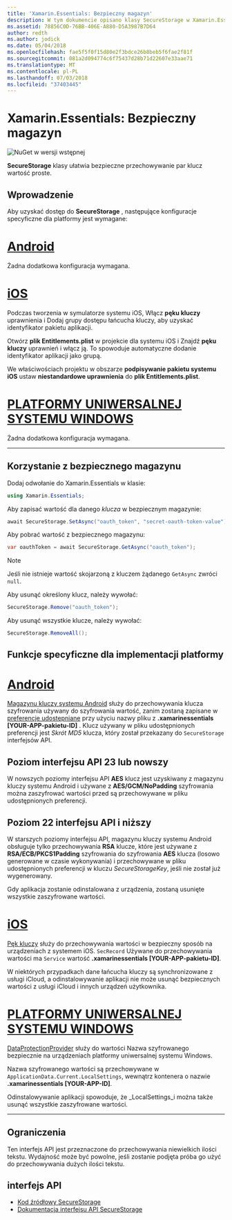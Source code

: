 ```yaml
---
title: 'Xamarin.Essentials: Bezpieczny magazyn'
description: W tym dokumencie opisano klasy SecureStorage w Xamarin.Essentials, co ułatwia bezpieczne przechowywanie par klucz wartość proste. Omówiono w nim sposób użycia klasy, funkcje specyficzne dla implementacji platformy i ograniczeń.
ms.assetid: 78856C0D-76BB-406E-A880-D5A3987B7D64
author: redth
ms.author: jodick
ms.date: 05/04/2018
ms.openlocfilehash: fae5f5f0f15d80e2f3bdce26b8beb5f6fae2f81f
ms.sourcegitcommit: 081a2d094774c6f75437d28b71d22607e33aae71
ms.translationtype: MT
ms.contentlocale: pl-PL
ms.lasthandoff: 07/03/2018
ms.locfileid: "37403445"
---
```

# <a name="xamarinessentials-secure-storage"></a>Xamarin.Essentials: Bezpieczny magazyn

![NuGet w wersji wstępnej](~/media/shared/pre-release.png)

**SecureStorage** klasy ułatwia bezpieczne przechowywanie par klucz wartość proste.

## <a name="getting-started"></a>Wprowadzenie

Aby uzyskać dostęp do **SecureStorage** , następujące konfiguracje specyficzne dla platformy jest wymagane:

# <a name="androidtabandroid"></a>[Android](#tab/android)

Żadna dodatkowa konfiguracja wymagana.

# <a name="iostabios"></a>[iOS](#tab/ios)

Podczas tworzenia w symulatorze systemu iOS, Włącz **pęku kluczy** uprawnienia i Dodaj grupy dostępu łańcucha kluczy, aby uzyskać identyfikator pakietu aplikacji.

Otwórz **plik Entitlements.plist** w projekcie dla systemu iOS i Znajdź **pęku kluczy** uprawnień i włącz ją. To spowoduje automatyczne dodanie identyfikator aplikacji jako grupą.

We właściwościach projektu w obszarze **podpisywanie pakietu systemu iOS** ustaw **niestandardowe uprawnienia** do **plik Entitlements.plist**.

# <a name="uwptabuwp"></a>[PLATFORMY UNIWERSALNEJ SYSTEMU WINDOWS](#tab/uwp)

Żadna dodatkowa konfiguracja wymagana.

-----

## <a name="using-secure-storage"></a>Korzystanie z bezpiecznego magazynu

Dodaj odwołanie do Xamarin.Essentials w klasie:

```csharp
using Xamarin.Essentials;
```

Aby zapisać wartość dla danego _klucza_ w bezpiecznym magazynie:

```csharp
await SecureStorage.SetAsync("oauth_token", "secret-oauth-token-value");
```

Aby pobrać wartość z bezpiecznego magazynu:

```csharp
var oauthToken = await SecureStorage.GetAsync("oauth_token");
```

> [!NOTE]
> Jeśli nie istnieje wartość skojarzoną z kluczem żądanego `GetAsync` zwróci `null`.

Aby usunąć określony klucz, należy wywołać:

```csharp
SecureStorage.Remove("oauth_token");
```

Aby usunąć wszystkie klucze, należy wywołać:

```csharp
SecureStorage.RemoveAll();
```


## <a name="platform-implementation-specifics"></a>Funkcje specyficzne dla implementacji platformy

# <a name="androidtabandroid"></a>[Android](#tab/android)

[Magazynu kluczy systemu Android](https://developer.android.com/training/articles/keystore.html) służy do przechowywania klucza szyfrowania używany do szyfrowania wartość, zanim zostaną zapisane w [preferencje udostępniane](https://developer.android.com/training/data-storage/shared-preferences.html) przy użyciu nazwy pliku z **.xamarinessentials [YOUR-APP-pakietu-ID]** .  Klucz używany w pliku udostępnionych preferencji jest _Skrót MD5_ klucza, który został przekazany do `SecureStorage` interfejsów API.

## <a name="api-level-23-and-higher"></a>Poziom interfejsu API 23 lub nowszy

W nowszych poziomy interfejsu API **AES** klucz jest uzyskiwany z magazynu kluczy systemu Android i używane z **AES/GCM/NoPadding** szyfrowania można zaszyfrować wartości przed są przechowywane w pliku udostępnionych preferencji.

## <a name="api-level-22-and-lower"></a>Poziom 22 interfejsu API i niższy

W starszych poziomy interfejsu API, magazynu kluczy systemu Android obsługuje tylko przechowywania **RSA** klucze, które jest używane z **RSA/ECB/PKCS1Padding** szyfrowania do szyfrowania **AES** klucza (losowo generowane w czasie wykonywania) i przechowywane w pliku udostępnionych preferencji w kluczu _SecureStorageKey_, jeśli nie został już wygenerowany.

Gdy aplikacja zostanie odinstalowana z urządzenia, zostaną usunięte wszystkie zaszyfrowane wartości.

# <a name="iostabios"></a>[iOS](#tab/ios)

[Pęk kluczy](https://developer.xamarin.com/api/type/Security.SecKeyChain/) służy do przechowywania wartości w bezpieczny sposób na urządzeniach z systemem iOS.  `SecRecord` Używane do przechowywania wartości ma `Service` wartość **.xamarinessentials [YOUR-APP-pakietu-ID]**.

W niektórych przypadkach dane łańcucha kluczy są synchronizowane z usługi iCloud, a odinstalowywanie aplikacji nie może usunąć bezpiecznych wartości z usługi iCloud i innych urządzeń użytkownika.

# <a name="uwptabuwp"></a>[PLATFORMY UNIWERSALNEJ SYSTEMU WINDOWS](#tab/uwp)

[DataProtectionProvider](https://docs.microsoft.com/uwp/api/windows.security.cryptography.dataprotection.dataprotectionprovider) służy do wartości Nazwa szyfrowanego bezpiecznie na urządzeniach platformy uniwersalnej systemu Windows.

Nazwa szyfrowanego wartości są przechowywane w `ApplicationData.Current.LocalSettings`, wewnątrz kontenera o nazwie **.xamarinessentials [YOUR-APP-ID]**.

Odinstalowywanie aplikacji spowoduje, że _LocalSettings_i można także usunąć wszystkie zaszyfrowane wartości.

-----

## <a name="limitations"></a>Ograniczenia

Ten interfejs API jest przeznaczone do przechowywania niewielkich ilości tekstu.  Wydajność może być powolne, jeśli zostanie podjęta próba go użyć do przechowywania dużych ilości tekstu.

## <a name="api"></a>interfejs API

- [Kod źródłowy SecureStorage](https://github.com/xamarin/Essentials/tree/master/Xamarin.Essentials/SecureStorage)
- [Dokumentacja interfejsu API SecureStorage](xref:Xamarin.Essentials.SecureStorage)
